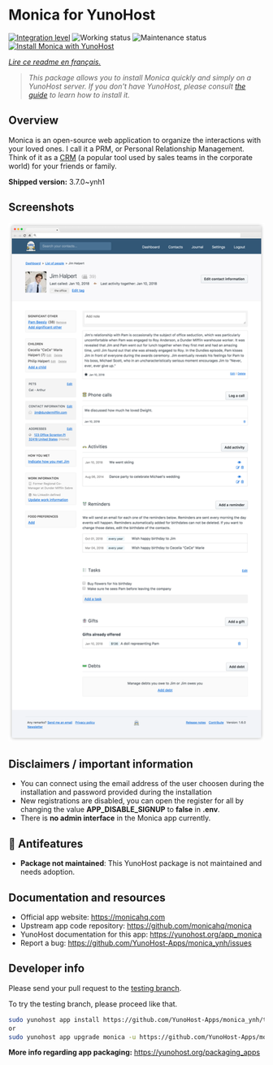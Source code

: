 <!--
N.B.: This README was automatically generated by https://github.com/YunoHost/apps/tree/master/tools/README-generator
It shall NOT be edited by hand.
-->

# Monica for YunoHost

[![Integration level](https://dash.yunohost.org/integration/monica.svg)](https://dash.yunohost.org/appci/app/monica) ![Working status](https://ci-apps.yunohost.org/ci/badges/monica.status.svg) ![Maintenance status](https://ci-apps.yunohost.org/ci/badges/monica.maintain.svg)  
[![Install Monica with YunoHost](https://install-app.yunohost.org/install-with-yunohost.svg)](https://install-app.yunohost.org/?app=monica)

*[Lire ce readme en français.](./README_fr.md)*

> *This package allows you to install Monica quickly and simply on a YunoHost server.
If you don't have YunoHost, please consult [the guide](https://yunohost.org/#/install) to learn how to install it.*

## Overview

Monica is an open-source web application to organize the interactions with your loved ones. I call it a PRM, or Personal Relationship Management. Think of it as a [CRM](https://en.wikipedia.org/wiki/Customer_relationship_management) (a popular tool used by sales teams in the corporate world) for your friends or family.


**Shipped version:** 3.7.0~ynh1

## Screenshots

![Screenshot of Monica](./doc/screenshots/screenshot1.png)

## Disclaimers / important information

* You can connect using the email address of the user choosen during the installation and password provided during the installation
* New registrations are disabled, you can open the register for all by changing the value **APP_DISABLE_SIGNUP** to **false** in **.env**.
* There is **no admin interface** in the Monica app currently.

## :red_circle: Antifeatures

- **Package not maintained**: This YunoHost package is not maintained and needs adoption.

## Documentation and resources

* Official app website: <https://monicahq.com>
* Upstream app code repository: <https://github.com/monicahq/monica>
* YunoHost documentation for this app: <https://yunohost.org/app_monica>
* Report a bug: <https://github.com/YunoHost-Apps/monica_ynh/issues>

## Developer info

Please send your pull request to the [testing branch](https://github.com/YunoHost-Apps/monica_ynh/tree/testing).

To try the testing branch, please proceed like that.

``` bash
sudo yunohost app install https://github.com/YunoHost-Apps/monica_ynh/tree/testing --debug
or
sudo yunohost app upgrade monica -u https://github.com/YunoHost-Apps/monica_ynh/tree/testing --debug
```

**More info regarding app packaging:** <https://yunohost.org/packaging_apps>
